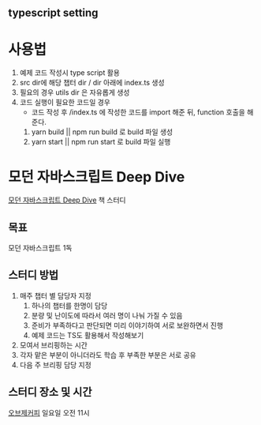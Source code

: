 ## typescript setting

# 사용법

1. 예제 코드 작성시 type script 활용
2. src dir에 해당 챕터 dir / dir 아래에 index.ts 생성
3. 필요의 경우 utils dir 은 자유롭게 생성
4. 코드 실행이 필요한 코드일 경우
   - 코드 작성 후 /index.ts 에 작성한 코드를 import 해준 뒤, function 호출을 해준다.
   1. yarn build || npm run build 로 build 파일 생성
   2. yarn start || npm run start 로 build 파일 실행

# 모던 자바스크립트 Deep Dive

[모던 자바스크립트 Deep Dive](http://www.yes24.com/Product/Goods/92742567) 책 스터디

## 목표

모던 자바스크립트 1독

## 스터디 방법

1. 매주 챕터 별 담당자 지정
   1. 하나의 챕터를 한명이 담당
   2. 분량 및 난이도에 따라서 여러 명이 나눠 가질 수 있음
   3. 준비가 부족하다고 판단되면 미리 이야기하여 서로 보완하면서 진행
   4. 예제 코드는 TS도 활용해서 작성해보기
2. 모여서 브리핑하는 시간
3. 각자 맡은 부분이 아니더라도 학습 후 부족한 부분은 서로 공유
4. 다음 주 브리핑 담당 지정

## 스터디 장소 및 시간

[오브제커피](<[http://naver.me/GmFVPBDW](http://naver.me/GmFVPBDW)>) 일요일 오전 11시
